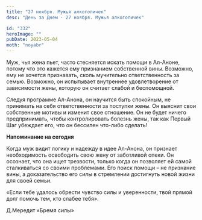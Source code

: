 ```yaml
---
title: "27 ноября. Мужья алкоголичек"
desc: "День за Днем - 27 ноября. Мужья алкоголичек"

id: "332"
heroImage: ""
pubDate: 2023-05-04
moth: "noyabr"
---
```


Муж, чья жена пьет, часто стесняется искать помощи в Ал-Аноне, потому что это
кажется ему признанием собственной вины. Возможно, ему не хочется признавать,
сколь мучительно ответственность за семью. Возможно, он испытывает внутреннее
удовлетворение от зависимости жены, которую он считает слабой и беспомощной.

Следуя программе Ал-Анона, он научится быть спокойным, не принимать на себя
ответственности за поступки жены. Он выяснит свои собственные мотивы и изменит
свое отношение. Он не будет ничего предпринимать, чтобы контролировать болезнь
жены, так как Первый Шаг убеждает его, что он бессилен что-либо сделать!

**Напоминание на сегодня**

Когда муж видит логику и надежду в идее Ал-Анона, он признает необходимость
освободить свою жену от заботливой опеки. Он осознает, что она ищет трезвости,
только когда он позволяет ей самой сталкиваться со своими проблемами. Его
поиск помощи – не признание вины, а доказательство его силы в стремлении
достигнуть новой жизни для своей семьи.

«Если тебе удалось обрести чувство силы и уверенности, твой прямой долг помочь
тем, кто слабее тебя».

Д.Мередит «Бремя силы»
